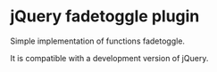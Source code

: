 # jQuery fadetoggle plugin

Simple implementation of functions fadetoggle.

It is compatible with a development version of jQuery.
